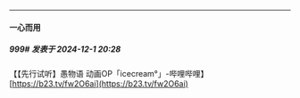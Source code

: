 ﻿
*****

####  一心而用  
##### 999#       发表于 2024-12-1 20:28

【【先行试听】愚物语 动画OP「icecream°」-哔哩哔哩】 [https://b23.tv/fw2O6ai](https://b23.tv/fw2O6ai)

